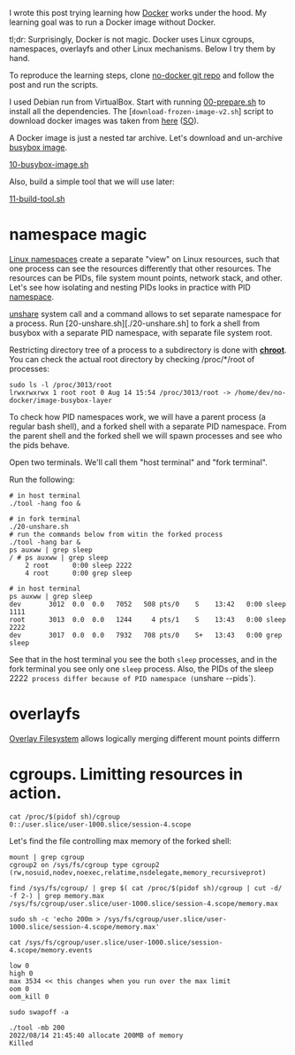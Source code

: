 I wrote this post trying learning how [Docker][ref_docker] works under the hood. My learning goal was to run a Docker image without Docker.

[ref_docker]:https://en.wikipedia.org/wiki/Docker_(software)

tl;dr: Surprisingly, Docker is not magic. Docker uses Linux cgroups, namespaces, overlayfs and other Linux mechanisms. Below I try them by hand.

To reproduce the learning steps, clone [no-docker git repo][ref_no_docker] and follow the post and run the scripts.

[ref_no_docker]:https://github.com/jakub-m/no-docker
I used Debian run from VirtualBox. Start with running [00-prepare.sh][ref_00_prepare_sh] to install all the dependencies.  The [`download-frozen-image-v2.sh`] script to download docker images was taken from [here][ref_script_pull] ([SO][ref_so_pull]).

[ref_00_prepare_sh]:./00-prepare.sh
[ref_so_pull]:https://stackoverflow.com/a/47624649
[ref_script_pull]:https://raw.githubusercontent.com/moby/moby/master/contrib/download-frozen-image-v2.sh

<!-- docker image, download and untar -->

A Docker image is just a nested tar archive. Let's download and un-archive [busybox image][ref_busybox].

[ref_busybox]:https://hub.docker.com/_/busybox

[10-busybox-image.sh](./10-busybox-image.sh)

Also, build a simple tool that we will use later:

[11-build-tool.sh](./11-build-tool.sh)

# namespace magic

[Linux namespaces][ref_namespaces] create a separate "view" on Linux resources, such that one process can see the resources differently that other resources. The resources can be PIDs, file system mount points, network stack, and other.  Let's see how isolating and nesting PIDs looks in practice with PID [namespace][ref_pid_namespace].

[ref_namespaces]:https://en.wikipedia.org/wiki/Linux_namespaces

[ref_pid_namespace]:https://en.wikipedia.org/wiki/Linux_namespaces#Process_ID_(pid)

[unshare][ref_unshare] system call and a command allows to set separate namespace for a process. Run [20-unshare.sh][./20-unshare.sh] to fork a shell from busybox with a separate PID namespace, with separate file system root.

Restricting directory tree of a process to a subdirectory is done with [**chroot**][ref_chroot]. You can check the actual root directory by checking /proc/\*/root of processes:

```
sudo ls -l /proc/3013/root
lrwxrwxrwx 1 root root 0 Aug 14 15:54 /proc/3013/root -> /home/dev/no-docker/image-busybox-layer
```

[ref_chroot]:https://man7.org/linux/man-pages/man1/chroot.1.html
[ref_unshare]:https://man7.org/linux/man-pages/man1/unshare.1.html



To check how PID namespaces work, we will have a parent process (a regular bash shell), and a forked shell with a separate PID namespace. From the parent shell and the forked shell we will spawn processes and see who the pids behave.

Open two terminals. We'll call them "host terminal" and "fork terminal".

Run the following:

```
# in host terminal
./tool -hang foo &
```

<!-- HERE UPDATE COMMANDS ND PIDS -->

```
# in fork terminal
./20-unshare.sh
# run the commands below from witin the forked process
./tool -hang bar &
ps auxww | grep sleep
/ # ps auxww | grep sleep
    2 root      0:00 sleep 2222
    4 root      0:00 grep sleep
```

```
# in host terminal
ps auxww | grep sleep
dev       3012  0.0  0.0   7052   508 pts/0    S    13:42   0:00 sleep 1111
root      3013  0.0  0.0   1244     4 pts/1    S    13:43   0:00 sleep 2222
dev       3017  0.0  0.0   7932   708 pts/0    S+   13:43   0:00 grep sleep
```

See that in the host terminal you see the both `sleep` processes, and in the fork terminal you see only one `sleep` process. Also, the PIDs of the sleep 2222` process differ because of PID namespace (`unshare --pids`).


# overlayfs 

[Overlay Filesystem][ref_overlay_fs] allows logically merging different mount points differrn 

[ref_overlay_fs]:https://www.kernel.org/doc/html/latest/filesystems/overlayfs.html

[ref_workdir]:https://unix.stackexchange.com/questions/324515/linux-filesystem-overlay-what-is-workdir-used-for-overlayfs


# cgroups. Limitting resources in action.


```
cat /proc/$(pidof sh)/cgroup
0::/user.slice/user-1000.slice/session-4.scope
```


[ref_cgroup]:https://docs.kernel.org/admin-guide/cgroup-v2.html



Let's find the file controlling max memory of the forked shell:

```
mount | grep cgroup
cgroup2 on /sys/fs/cgroup type cgroup2 (rw,nosuid,nodev,noexec,relatime,nsdelegate,memory_recursiveprot)
```

```
find /sys/fs/cgroup/ | grep $( cat /proc/$(pidof sh)/cgroup | cut -d/ -f 2-) | grep memory.max
/sys/fs/cgroup/user.slice/user-1000.slice/session-4.scope/memory.max
```


```
sudo sh -c 'echo 200m > /sys/fs/cgroup/user.slice/user-1000.slice/session-4.scope/memory.max'
```



```
cat /sys/fs/cgroup/user.slice/user-1000.slice/session-4.scope/memory.events

low 0
high 0
max 3534 << this changes when you run over the max limit
oom 0
oom_kill 0
 ```

```
sudo swapoff -a
```

```
./tool -mb 200
2022/08/14 21:45:40 allocate 200MB of memory
Killed
```

[ref_linux_namespaces]:https://man7.org/linux/man-pages/man7/namespaces.7.html


